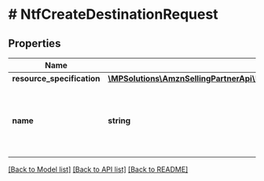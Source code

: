 # # NtfCreateDestinationRequest

## Properties

Name | Type | Description | Notes
------------ | ------------- | ------------- | -------------
**resource_specification** | [**\MPSolutions\AmznSellingPartnerApi\Models\Notifications\NtfDestinationResourceSpecification**](NtfDestinationResourceSpecification.md) |  |
**name** | **string** | A developer-defined name to help identify this destination. |

[[Back to Model list]](../../README.md#models) [[Back to API list]](../../README.md#endpoints) [[Back to README]](../../README.md)
